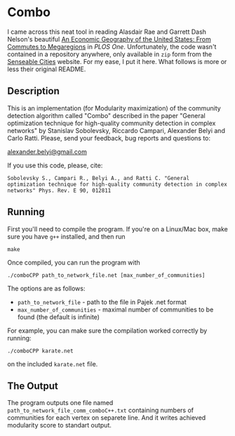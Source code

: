 # Combo

I came across this neat tool in reading Alasdair Rae and Garrett Dash Nelson's
beautiful [An Economic Geography of the United States: From Commutes to
Megaregions](http://journals.plos.org/plosone/article?id=10.1371/journal.pone.0166083)
in _PLOS One_. Unfortunately, the code wasn't contained in a repository
anywhere, only available in `zip` form from the [Senseable
Cities](http://senseable.mit.edu/community_detection/) website. For my ease, I
put it here. What follows is more or less their original README.

## Description

This is an implementation (for Modularity maximization) of the community
detection algorithm called "Combo" described in the paper "General optimization
technique for high-quality community detection in complex networks" by
Stanislav Sobolevsky, Riccardo Campari, Alexander Belyi and Carlo Ratti.
Please, send your feedback, bug reports and questions to:

alexander.belyi@gmail.com

If you use this code, please, cite:

```
Sobolevsky S., Campari R., Belyi A., and Ratti C. "General optimization technique for high-quality community detection in complex networks" Phys. Rev. E 90, 012811
```

## Running

First you'll need to compile the program. If you're on a Linux/Mac box, make
sure you have `g++` installed, and then run

```
make
```

Once compiled, you can run the program with

```
./comboCPP path_to_network_file.net [max_number_of_communities]
```

The options are as follows:
* `path_to_network_file` - path to the file in Pajek .net format
* `max_number_of_communities` - maximal number of communities to be found
  (the default is infinite)

For example, you can make sure the compilation worked correctly by running:
```
./comboCPP karate.net
```
on the included `karate.net` file.

## The Output

The program outputs one file named `path_to_network_file_comm_comboC++.txt`
containing numbers of communities for each vertex on separete line.  And it
writes achieved modularity score to standart output.
